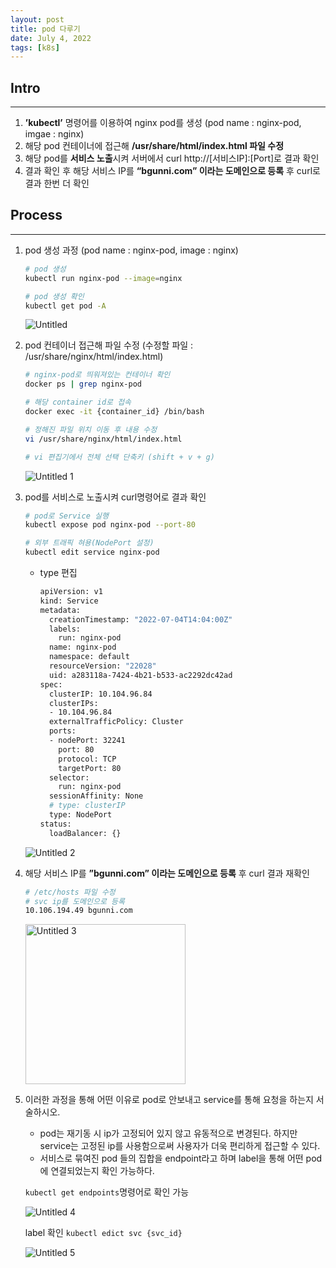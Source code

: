 ```yaml
---
layout: post
title: pod 다루기
date: July 4, 2022
tags: [k8s]
---
```


## Intro

---

1. **’kubectl’** 명령어를 이용하여 nginx pod를 생성 (pod name : nginx-pod, imgae : nginx)
2. 해당 pod 컨테이너에 접근해 **/usr/share/html/index.html 파일 수정**
3. 해당 pod를 **서비스 노출**시켜 서버에서 curl http://[서비스IP]:[Port]로 결과 확인
4. 결과 확인 후 해당 서비스 IP를 **“bgunni.com” 이라는 도메인으로 등록** 후 curl로 결과 한번 더 확인

## Process

---

1. pod 생성 과정 (pod name : nginx-pod, image : nginx)
    
    ```bash
    # pod 생성
    kubectl run nginx-pod --image=nginx
    
    # pod 생성 확인
    kubectl get pod -A
    ```
    
    ![Untitled](https://user-images.githubusercontent.com/52904676/178741021-447a68ad-2ff4-48c9-aa37-cc024c65c2dc.png)
    

1. pod 컨테이너 접근해 파일 수정 (수정할 파일 : /usr/share/nginx/html/index.html)
    
    ```bash
    # nginx-pod로 띄워져있는 컨테이너 확인
    docker ps | grep nginx-pod
    
    # 해당 container id로 접속
    docker exec -it {container_id} /bin/bash
    
    # 정해진 파일 위치 이동 후 내용 수정
    vi /usr/share/nginx/html/index.html
    
    # vi 편집기에서 전체 선택 단축키 (shift + v + g)
    ```
    
    ![Untitled 1](https://user-images.githubusercontent.com/52904676/178741126-1ec9f320-9f0d-4767-8e7f-047399aae1a5.png)

    

1. pod를 서비스로 노출시켜 curl명령어로 결과 확인
    
    ```bash
    # pod로 Service 실행
    kubectl expose pod nginx-pod --port-80
    
    # 외부 트래픽 혀용(NodePort 설정)
    kubectl edit service nginx-pod
    ```
    
    - type 편집
        
        ```bash
        apiVersion: v1
        kind: Service
        metadata:
          creationTimestamp: "2022-07-04T14:04:00Z"
          labels:
            run: nginx-pod
          name: nginx-pod
          namespace: default
          resourceVersion: "22028"
          uid: a283118a-7424-4b21-b533-ac2292dc42ad
        spec:
          clusterIP: 10.104.96.84
          clusterIPs:
          - 10.104.96.84
          externalTrafficPolicy: Cluster
          ports:
          - nodePort: 32241
            port: 80
            protocol: TCP
            targetPort: 80
          selector:
            run: nginx-pod
          sessionAffinity: None
          # type: clusterIP
          type: NodePort
        status:
          loadBalancer: {}
        ```
        
    
    ![Untitled 2](https://user-images.githubusercontent.com/52904676/178741202-9ad51224-9a15-4e1a-a2d2-02c47e4037c9.png)

    
2. 해당 서비스 IP를 **”bgunni.com” 이라는 도메인으로 등록** 후 curl 결과 재확인
    
    ```bash
    # /etc/hosts 파일 수정
    # svc ip를 도메인으로 등록
    10.106.194.49 bgunni.com
    ```
    
    <img width="256" alt="Untitled 3" src="https://user-images.githubusercontent.com/52904676/178741308-0e8d011b-4958-47ba-8e22-4a8508342ec2.png">

    
3. 이러한 과정을 통해 어떤 이유로 pod로 안보내고 service를 통해 요청을 하는지 서술하시오.
    - pod는 재기동 시 ip가 고정되어 있지 않고 유동적으로 변경된다. 하지만 service는 고정된 ip를 사용함으로써 사용자가 더욱 편리하게 접근할 수 있다.
    - 서비스로 묶여진 pod 들의 집합을 endpoint라고 하며 label을 통해 어떤 pod에 연결되었는지 확인 가능하다.
    
    ``kubectl get endpoints``명령어로 확인 가능
    
    ![Untitled 4](https://user-images.githubusercontent.com/52904676/178741415-8325d80f-2492-4778-81c4-96ed9117c788.png)

    
    label 확인 ``kubectl edict svc {svc_id}``
    
    ![Untitled 5](https://user-images.githubusercontent.com/52904676/178741476-708ebc84-8aeb-4cce-8878-8ac537e87f8a.png)
